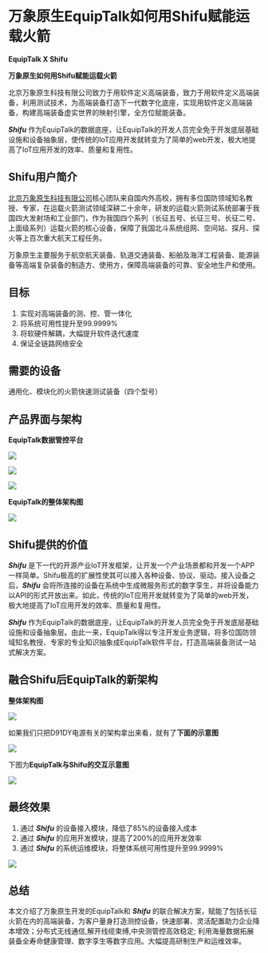 # 万象原生EquipTalk如何用Shifu赋能运载火箭

**EquipTalk X Shifu**

**万象原生如何用Shifu赋能运载火箭**

北京万象原生科技有限公司致力于用软件定义高端装备，致力于用软件定义高端装备，利用测试技术，为高端装备打造下一代数字化底座，实现用软件定义高端装备，构建高端装备虚实世界的映射引擎，全方位赋能装备。 

***Shifu*** 作为EquipTalk的数据底座，让EquipTalk的开发人员完全免于开发底层基础设施和设备抽象层，使传统的IoT应用开发就转变为了简单的web开发，极大地提高了IoT应用开发的效率、质量和复用性。 

## Shifu用户简介

[北京万象原生科技有限公司](http://www.equiptalk.cn)核心团队来自国内外高校，拥有多位国防领域知名教授、专家，在运载火箭测试领域深耕二十余年，研发的运载火箭测试系统部署于我国四大发射场和工业部门，作为我国四个系列（长征五号、长征三号、长征二号、上面级系列）运载火箭的核心设备，保障了我国北斗系统组网、空间站、探月、探火等上百次重大航天工程任务。 

万象原生主要服务于航空航天装备、轨道交通装备、船舶及海洋工程装备、能源装备等高端复杂装备的制造方、使用方，保障高端装备的可靠、安全地生产和使用。 

## 目标

1. 实现对高端装备的测、控、管一体化 
2. 将系统可用性提升至99.9999% 
3. 将软硬件解耦，大幅提升软件迭代速度 
4. 保证全链路网络安全 

## 需要的设备

通用化、模块化的火箭快速测试装备（四个型号） 

## 产品界面与架构

**EquipTalk数据管控平台**

![](/blog-cases-equiptalk/1.png)

![](/blog-cases-equiptalk/2.png)

![](/blog-cases-equiptalk/3.png)

**EquipTalk的整体架构图**

![](/blog-cases-equiptalk/4.png)

## Shifu提供的价值

***Shifu*** 是下一代的开源产业IoT开发框架，让开发一个产业场景都和开发一个APP一样简单。Shifu极高的扩展性使其可以接入各种设备、协议、驱动。接入设备之后，***Shifu*** 会将所连接的设备在系统中生成微服务形式的数字孪生，并将设备能力以API的形式开放出来。如此，传统的IoT应用开发就转变为了简单的web开发，极大地提高了IoT应用开发的效率、质量和复用性。

***Shifu*** 作为EquipTalk的数据底座，让EquipTalk的开发人员完全免于开发底层基础设施和设备抽象层。由此一来，EquipTalk得以专注开发业务逻辑，将多位国防领域知名教授、专家的专业知识抽象成EquipTalk软件平台，打造高端装备测试一站式解决方案。

## 融合Shifu后EquipTalk的新架构

**整体架构图**

![](/blog-cases-equiptalk/5.png)

如果我们只把D91DY电源有关的架构拿出来看，就有了**下面的示意图**

![](/blog-cases-equiptalk/6.png)

下图为**EquipTalk与Shifu的交互示意图**

![](/blog-cases-equiptalk/7.png)

## 最终效果

1. 通过 ***Shifu*** 的设备接入模块，降低了85%的设备接入成本 
2. 通过 ***Shifu*** 的应用开发模块，提高了200%的应用开发效率 
3. 通过 ***Shifu*** 的系统运维模块，将整体系统可用性提升至99.9999% 

![](/blog-cases-equiptalk/8.png)

## 总结

本文介绍了万象原生开发的EquipTalk和 ***Shifu*** 的联合解决方案，赋能了包括长征火箭在内的高端装备，为客户量身打造测控设备，快速部署、灵活配置助力企业降本增效；分布式无线通信,解开线缆束缚,中央测管控高效稳定; 利用海量数据拓展装备全寿命健康管理、数字孪生等数字应用。大幅提高研制生产和运维效率。
